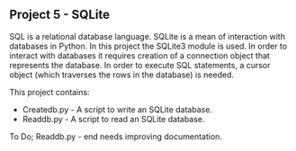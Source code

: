 ## Project 5 - SQLite

SQL is a relational database language. SQLite is a mean of interaction with databases in Python.
In this project the SQLite3 module is used. In order to interact with databases it requires creation of a connection object that represents the database. In order to execute SQL statements, a cursor object (which traverses the rows in the database) is needed. 

This project contains:
* Createdb.py - A script to write an SQLite database.
* Readdb.py - A script to read an SQLite database.

To Do;
Readdb.py - end needs improving documentation.
